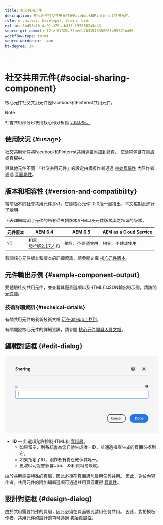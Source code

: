 ```yaml
---
title: 社交共用元件
description: 核心元件社交共用元件是Facebook和Pinterest共用元件。
role: Architect, Developer, Admin, User
exl-id: 8bd53c76-da91-479b-b416-f978682a3d43
source-git-commit: 12fef6732ba53beeb7b3354335005f459321da96
workflow-type: tm+mt
source-wordcount: '436'
ht-degree: 2%

---
```


# 社交共用元件{#social-sharing-component}

核心元件社交共用元件是Facebook和Pinterest共用元件。

>[!NOTE]
>
>社會共用部分已使用核心部分折舊 [2.18.0版。](/help/versions.md)

## 使用狀況 {#usage}

社交共用元件將Facebook和Pinterest共用連結添加到該頁。 它通常包含在頁眉或頁腳中。

與其他元件不同，「社交共用元件」的設定由模板作者通過 [初始頁屬性](https://experienceleague.adobe.com/docs/experience-manager-cloud-service/sites/authoring/features/templates.html) 內容作者通過 [頁面屬性](https://experienceleague.adobe.com/docs/experience-manager-cloud-service/sites/authoring/fundamentals/page-properties.html)。

## 版本和相容性 {#version-and-compatibility}

當前版本的社會共用元件是v1，它隨核心元件1.0.0版一起推出，本文檔對此進行了說明。

下表詳細說明了元件的所有受支援版本AEM以及元件版本與之相容的版本。

| 元件版本 | AEM 6.4 | AEM 6.5 | AEM as a Cloud Service  |
|--- |--- |--- |---|
| v1 | 相容<br>[發行版2.17.4](/help/versions.md) 和 | 相容，不建議使用 | 相容，不建議使用 |

有關核心元件版本和版本的詳細資訊，請參閱文檔 [核心元件版本](/help/versions.md)。

## 元件輸出示例 {#sample-component-output}

要體驗社交共用元件，並查看其配置選項以及HTML和JSON輸出的示例，請訪問 [元件庫](https://adobe.com/go/aem_cmp_library_sharing)。

### 技術詳細資訊 {#technical-details}

有關共用元件的最新技術文檔 [可在GitHub上找到](https://adobe.com/go/aem_cmp_tech_sharing_v1)。

有關開發核心元件的詳細資訊，請參閱 [核心元件開發人員文檔](/help/developing/overview.md)。

## 編輯對話框 {#edit-dialog}

![共用元件的編輯對話框](/help/assets/sharing-edit.png)

* **ID**  — 此選項允許控制HTML和 [資料層](/help/developing/data-layer/overview.md)。
   * 如果留空，則系統會為您自動生成唯一ID，並通過檢查生成的頁面來找到它。
   * 如果指定了ID，則作者有責任確保其唯一。
   * 更改ID可能會影響CSS、JS和資料層跟蹤。

由於共用需要特殊的頁眉，因此必須在頁面級別啟用任何共用。 因此，對於內容作者，共用元件的附加編輯選項可通過共用頁籤獲得 [頁屬性](https://experienceleague.adobe.com/docs/experience-manager-cloud-service/sites/authoring/fundamentals/page-properties.html)。

## 設計對話框 {#design-dialog}

由於共用需要特殊的頁眉，因此必須在頁面級別啟用任何共用。 因此，對於模板作者，共用元件的設計選項可通過 [初始頁屬性](https://experienceleague.adobe.com/docs/experience-manager-cloud-service/sites/authoring/features/templates.html)。
